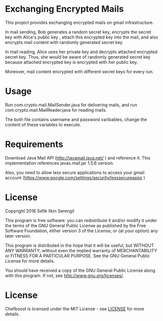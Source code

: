 # Exchanging Encrypted Mails

This project provides exchanging encrypted mails on gmail infrastructure. 

In mail sending, Bob generates a random secret key, encrypts the secret key with Alice's public key
, attach this encrypted key into the mail, and also encrypts mail content with randomly generated secret key.

In mail reading, Alice uses her private key and decrypts attached encrypted secret key. 
Thus, she would be aware of randomly generated secret key because attached encrypted key is encrypted with her public key.

Moreover, mail content encrypted with different secret keys for every run.

Usage
=====

Run com.crypto.mail.MailSender.java for delivering mails, and run com.crypto.mail.MailReader.java for reading mails. 

The both file contains username and password varibables, change the content of these variables to execute.

Requirements
=====

Download Java Mail API (http://javamail.java.net/ ) and reference it. This implementation references javax.mail.jar 1.5.6 version.

Also, you need to allow less secure applications to access your gmail account (https://www.google.com/settings/security/lesssecureapps )

License
=======

Copyright 2016 Sefik Ilkin Serengil

This program is free software: you can redistribute it and/or modify it under the terms of the GNU General Public License as published by the Free Software Foundation, either version 3 of the License, or (at your option) any later version.

This program is distributed in the hope that it will be useful, but WITHOUT ANY WARRANTY; without even the implied warranty of MERCHANTABILITY or FITNESS FOR A PARTICULAR PURPOSE.  See the GNU General Public License for more details.

You should have received a copy of the GNU General Public License along with this program.  If not, see <http://www.gnu.org/licenses/>.

# License

Chefboost is licensed under the MIT License - see [LICENSE](https://github.com/serengil/exchanging-encrypted-mails/blob/master/LICENSE) for more details.
